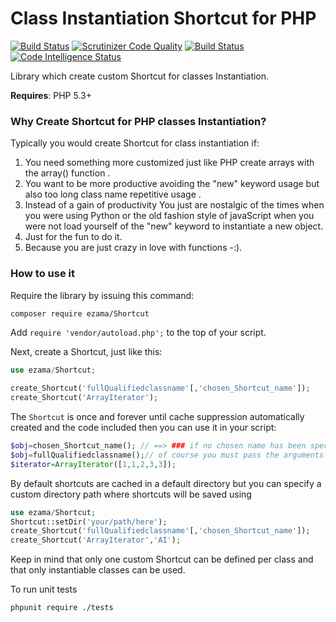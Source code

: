 Class Instantiation Shortcut for PHP
=====================================


[![Build Status](https://travis-ci.org/manuwhat/shortcut.svg?branch=master)](https://travis-ci.org/manuwhat/shortcut)
[![Scrutinizer Code Quality](https://scrutinizer-ci.com/g/manuwhat/shortcut/badges/quality-score.png?b=master)](https://scrutinizer-ci.com/g/manuwhat/shortcut/?branch=master)
[![Build Status](https://scrutinizer-ci.com/g/manuwhat/shortcut/badges/build.png?b=master)](https://scrutinizer-ci.com/g/manuwhat/shortcut/build-status/master)
[![Code Intelligence Status](https://scrutinizer-ci.com/g/manuwhat/shortcut/badges/code-intelligence.svg?b=master)](https://scrutinizer-ci.com/code-intelligence)

Library which create custom Shortcut for classes Instantiation.


**Requires**: PHP 5.3+


### Why Create Shortcut for PHP classes Instantiation?


Typically you would create Shortcut for class instantiation if:

1. You need something more customized just like PHP  create arrays with the array() function .
2. You want to be more productive avoiding the "new" keyword usage but also too long class name repetitive usage .
3. Instead of a gain of productivity You just are  nostalgic of the times when you were using Python or the old fashion style of javaScript when you were not load yourself of the "new" keyword to instantiate a new object. 
4. Just for the fun to do it.
5. Because you are just crazy in love with functions -:).

### How to use it

Require the library by issuing this command:

```bash
composer require ezama/Shortcut
```

Add `require 'vendor/autoload.php';` to the top of your script.

Next, create a Shortcut, just like this:

```php
use ezama/Shortcut;

create_Shortcut('fullQualifiedclassname'[,'chosen_Shortcut_name']);
create_Shortcut('ArrayIterator');
```

The `Shortcut` is once and forever until cache suppression automatically created and the code included then you can use it in your script:

```php
$obj=chosen_Shortcut_name(); // ==> ### if no chosen name has been specified then you may use!
$obj=fullQualifiedclassname();// of course you must pass the arguments if the constructor require them at instantiation
$iterator=ArrayIterator([1,1,2,3,3]);

```
By default shortcuts are cached in a default directory but you can specify a custom directory path where shortcuts will be saved using
 
 ```php
use ezama/Shortcut;
Shortcut::setDir('your/path/here');
create_Shortcut('fullQualifiedclassname'[,'chosen_Shortcut_name']);
create_Shortcut('ArrayIterator','AI');
```
Keep in mind that only one custom Shortcut can be defined per class and that only instantiable classes can be used.


To run unit tests 
```bash
phpunit require ./tests
```

